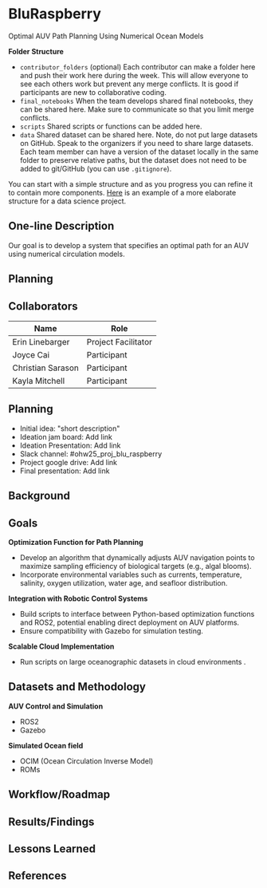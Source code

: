 # BluRaspberry
Optimal AUV Path Planning Using Numerical Ocean Models

**Folder Structure**

* `contributor_folders` (optional) Each contributor can make a folder here and 
push their work here during the week. This will allow everyone to see each others work but prevent any merge conflicts. It is good if participants are new to collaborative coding.
* `final_notebooks` When the team develops shared final notebooks, they 
can be shared here. Make sure to communicate so that you limit merge conflicts.
* `scripts` Shared scripts or functions can be added here.
* `data` Shared dataset can be shared here. Note, do not put large datasets on GitHub. Speak to the organizers if you 
need to share large datasets. Each team member can have a version of the dataset locally in the same folder to 
preserve relative paths, but the dataset does not need to be added to git/GitHub (you can use `.gitignore`).

You can start with a simple structure and as you progress you can refine it to contain more components. [Here](https://cookiecutter-data-science.drivendata.org/#directory-structure) is an example of a more elaborate structure for a data science project.

## One-line Description
Our goal is to develop a system that specifies an optimal path for an AUV using numerical circulation models.

## Planning

## Collaborators

| Name                | Role                |
|---------------------|---------------------|
| Erin Linebarger     | Project Facilitator |
| Joyce Cai           | Participant         |
| Christian Sarason   | Participant         |
| Kayla Mitchell      | Participant         |

## Planning

* Initial idea: "short description"
* Ideation jam board: Add link
* Ideation Presentation: Add link
* Slack channel: #ohw25_proj_blu_raspberry
* Project google drive: Add link
* Final presentation: Add link

## Background

## Goals
**Optimization Function for Path Planning**
- Develop an algorithm that dynamically adjusts AUV navigation points to maximize sampling efficiency of biological targets (e.g., algal blooms).
- Incorporate environmental variables such as currents, temperature, salinity, oxygen utilization, water age, and seafloor distribution.

**Integration with Robotic Control Systems**
- Build scripts to interface between Python-based optimization functions and ROS2, potential enabling direct deployment on AUV platforms.
- Ensure compatibility with Gazebo for simulation testing.

**Scalable Cloud Implementation**
- Run scripts on large oceanographic datasets in cloud environments .


## Datasets and Methodology
**AUV Control and Simulation**
- ROS2
- Gazebo

**Simulated Ocean field**
- OCIM (Ocean Circulation Inverse Model)
- ROMs

## Workflow/Roadmap

## Results/Findings

## Lessons Learned

## References

